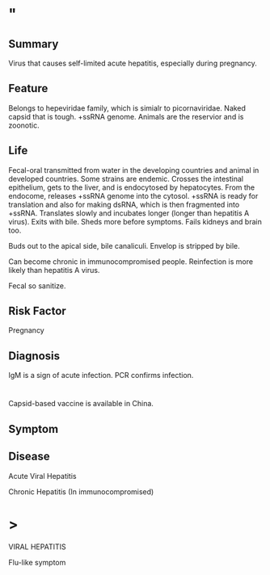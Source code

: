 # "

## Summary

Virus that causes self-limited acute hepatitis, especially during pregnancy.

## Feature

Belongs to hepeviridae family, which is simialr to picornaviridae.
Naked capsid that is tough.
+ssRNA genome.
Animals are the reservior and is zoonotic.

## Life

Fecal-oral transmitted from water in the developing countries and animal in developed countries.
Some strains are endemic.
Crosses the intestinal epithelium, gets to the liver, and is endocytosed by hepatocytes.
From the endocome, releases +ssRNA genome into the cytosol.
+ssRNA is ready for translation and also for making dsRNA, which is then fragmented into +ssRNA.
Translates slowly and incubates longer (longer than hepatitis A virus).
Exits with bile.
Sheds more before symptoms.
Fails kidneys and brain too.

Buds out to the apical side, bile canaliculi.
Envelop is stripped by bile.

Can become chronic in immunocompromised people.
Reinfection is more likely than hepatitis A virus.

Fecal so sanitize.

## Risk Factor

Pregnancy

## Diagnosis

IgM is a sign of acute infection.
PCR confirms infection.

#

Capsid-based vaccine is available in China.

## Symptom

## Disease

Acute Viral Hepatitis

Chronic Hepatitis
(In immunocompromised)

# >

VIRAL HEPATITIS

Flu-like symptom
